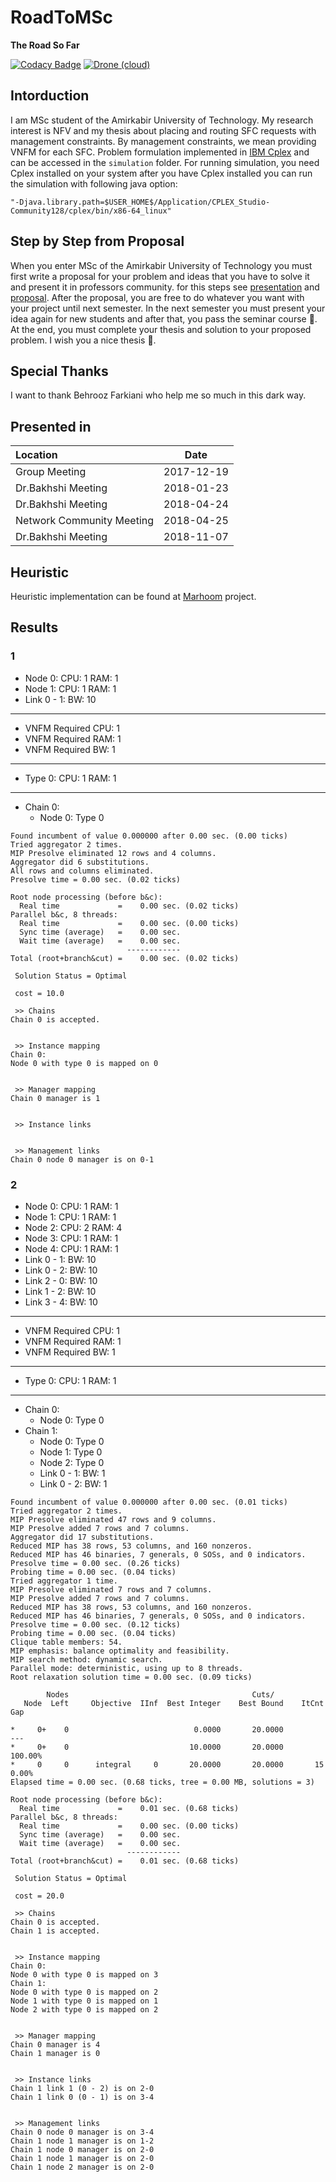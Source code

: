 # RoadToMSc
**The Road So Far**

[![Codacy Badge](https://api.codacy.com/project/badge/Grade/d0f55fe2f7dd43cebff8b96737ce56e1)](https://www.codacy.com/app/1995parham/RoadToMSc?utm_source=github.com&amp;utm_medium=referral&amp;utm_content=1995parham/RoadToMSc&amp;utm_campaign=Badge_Grade)
[![Drone (cloud)](https://img.shields.io/drone/build/1995parham/RoadToMSc.svg?style=flat-square)](https://cloud.drone.io/1995parham/RoadToMSc)

## Intorduction
I am MSc student of the Amirkabir University of Technology.
My research interest is NFV and my thesis about placing and routing SFC requests with management constraints.
By management constraints, we mean providing VNFM for each SFC.
Problem formulation implemented in [IBM Cplex](https://www.ibm.com/analytics/cplex-optimizer) and can be accessed in the
`simulation` folder.  For running simulation, you need Cplex installed on your system after you have Cplex installed you can
run the simulation with following java option:

```
"-Djava.library.path=$USER_HOME$/Application/CPLEX_Studio-Community128/cplex/bin/x86-64_linux"
```
## Step by Step from Proposal
When you enter MSc of the Amirkabir University of Technology you must first write a proposal
for your problem and ideas that you have to solve it and present it in professors community.
for this steps see [presentation](presentation/main.pdf) and [proposal](proposal/AUTthesis.pdf).
After the proposal, you are free to do whatever you want with your project until next semester. In the next
semester you must present your idea again for new students and after that, you pass the seminar
course :tada:. At the end, you must complete your thesis and solution to your proposed problem.
I wish you a nice thesis :muscle:.

## Special Thanks
I want to thank Behrooz Farkiani who help me so much in this dark way.


## Presented in

| Location | Date |
|:-------- |:----:|
| Group Meeting | 2017-12-19 |
| Dr.Bakhshi Meeting | 2018-01-23 |
| Dr.Bakhshi Meeting | 2018-04-24 |
| Network Community Meeting | 2018-04-25 |
| Dr.Bakhshi Meeting | 2018-11-07 |

## Heuristic
Heuristic implementation can be found at [Marhoom](https://github.com/1995parham/Marhoom) project.

## Results
### 1
- Node 0: CPU: 1 RAM: 1
- Node 1: CPU: 1 RAM: 1
- Link 0 - 1: BW: 10
***
- VNFM Required CPU: 1
- VNFM Required RAM: 1
- VNFM Required BW: 1
***
- Type 0: CPU: 1 RAM: 1
***
* Chain 0:
  - Node 0: Type 0

```
Found incumbent of value 0.000000 after 0.00 sec. (0.00 ticks)
Tried aggregator 2 times.
MIP Presolve eliminated 12 rows and 4 columns.
Aggregator did 6 substitutions.
All rows and columns eliminated.
Presolve time = 0.00 sec. (0.02 ticks)

Root node processing (before b&c):
  Real time             =    0.00 sec. (0.02 ticks)
Parallel b&c, 8 threads:
  Real time             =    0.00 sec. (0.00 ticks)
  Sync time (average)   =    0.00 sec.
  Wait time (average)   =    0.00 sec.
                          ------------
Total (root+branch&cut) =    0.00 sec. (0.02 ticks)

 Solution Status = Optimal

 cost = 10.0

 >> Chains
Chain 0 is accepted.


 >> Instance mapping
Chain 0:
Node 0 with type 0 is mapped on 0


 >> Manager mapping
Chain 0 manager is 1


 >> Instance links


 >> Management links
Chain 0 node 0 manager is on 0-1
```

### 2
- Node 0: CPU: 1 RAM: 1
- Node 1: CPU: 1 RAM: 1
- Node 2: CPU: 2 RAM: 4
- Node 3: CPU: 1 RAM: 1
- Node 4: CPU: 1 RAM: 1
- Link 0 - 1: BW: 10
- Link 0 - 2: BW: 10
- Link 2 - 0: BW: 10
- Link 1 - 2: BW: 10
- Link 3 - 4: BW: 10
***
- VNFM Required CPU: 1
- VNFM Required RAM: 1
- VNFM Required BW: 1
***
- Type 0: CPU: 1 RAM: 1
***
* Chain 0:
  - Node 0: Type 0
* Chain 1:
  - Node 0: Type 0
  - Node 1: Type 0
  - Node 2: Type 0
  - Link 0 - 1: BW: 1
  - Link 0 - 2: BW: 1

```
Found incumbent of value 0.000000 after 0.00 sec. (0.01 ticks)
Tried aggregator 2 times.
MIP Presolve eliminated 47 rows and 9 columns.
MIP Presolve added 7 rows and 7 columns.
Aggregator did 17 substitutions.
Reduced MIP has 38 rows, 53 columns, and 160 nonzeros.
Reduced MIP has 46 binaries, 7 generals, 0 SOSs, and 0 indicators.
Presolve time = 0.00 sec. (0.26 ticks)
Probing time = 0.00 sec. (0.04 ticks)
Tried aggregator 1 time.
MIP Presolve eliminated 7 rows and 7 columns.
MIP Presolve added 7 rows and 7 columns.
Reduced MIP has 38 rows, 53 columns, and 160 nonzeros.
Reduced MIP has 46 binaries, 7 generals, 0 SOSs, and 0 indicators.
Presolve time = 0.00 sec. (0.12 ticks)
Probing time = 0.00 sec. (0.04 ticks)
Clique table members: 54.
MIP emphasis: balance optimality and feasibility.
MIP search method: dynamic search.
Parallel mode: deterministic, using up to 8 threads.
Root relaxation solution time = 0.00 sec. (0.09 ticks)

        Nodes                                         Cuts/
   Node  Left     Objective  IInf  Best Integer    Best Bound    ItCnt     Gap

*     0+    0                            0.0000       20.0000              --- 
*     0+    0                           10.0000       20.0000           100.00%
*     0     0      integral     0       20.0000       20.0000       15    0.00%
Elapsed time = 0.00 sec. (0.68 ticks, tree = 0.00 MB, solutions = 3)

Root node processing (before b&c):
  Real time             =    0.01 sec. (0.68 ticks)
Parallel b&c, 8 threads:
  Real time             =    0.00 sec. (0.00 ticks)
  Sync time (average)   =    0.00 sec.
  Wait time (average)   =    0.00 sec.
                          ------------
Total (root+branch&cut) =    0.01 sec. (0.68 ticks)

 Solution Status = Optimal

 cost = 20.0

 >> Chains
Chain 0 is accepted.
Chain 1 is accepted.


 >> Instance mapping
Chain 0:
Node 0 with type 0 is mapped on 3
Chain 1:
Node 0 with type 0 is mapped on 2
Node 1 with type 0 is mapped on 1
Node 2 with type 0 is mapped on 2


 >> Manager mapping
Chain 0 manager is 4
Chain 1 manager is 0


 >> Instance links
Chain 1 link 1 (0 - 2) is on 2-0
Chain 1 link 0 (0 - 1) is on 3-4


 >> Management links
Chain 0 node 0 manager is on 3-4
Chain 1 node 1 manager is on 1-2
Chain 1 node 0 manager is on 2-0
Chain 1 node 1 manager is on 2-0
Chain 1 node 2 manager is on 2-0
```
